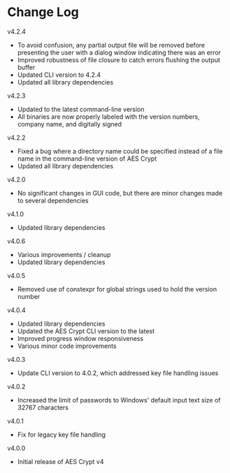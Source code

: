 # Change Log

v4.2.4

- To avoid confusion, any partial output file will be removed before presenting
  the user with a dialog window indicating there was an error
- Improved robustness of file closure to catch errors flushing the
  output buffer
- Updated CLI version to 4.2.4
- Updated all library dependencies

v4.2.3

- Updated to the latest command-line version
- All binaries are now properly labeled with the version numbers, company name,
  and digitally signed

v4.2.2

- Fixed a bug where a directory name could be specified instead of a file name
  in the command-line version of AES Crypt
- Updated all library dependencies

v4.2.0

- No significant changes in GUI code, but there are minor changes made to
  several dependencies

v4.1.0

- Updated library dependencies

v4.0.6

- Various improvements / cleanup
- Updated library dependencies

v4.0.5

- Removed use of constexpr for global strings used to hold the version number

v4.0.4

- Updated library dependencies
- Updated the AES Crypt CLI version to the latest
- Improved progress window responsiveness
- Various minor code improvements

v4.0.3

- Update CLI version to 4.0.2, which addressed key file handling issues

v4.0.2

- Increased the limit of passwords to Windows' default input text
  size of 32767 characters

v4.0.1

- Fix for legacy key file handling

v4.0.0

- Initial release of AES Crypt v4
